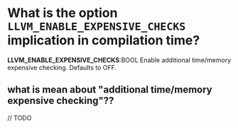 # What is the option `LLVM_ENABLE_EXPENSIVE_CHECKS` implication in compilation time?

**LLVM_ENABLE_EXPENSIVE_CHECKS**:BOOL  Enable additional time/memory expensive checking. Defaults to OFF.





## what is mean about "additional time/memory expensive checking"??

// TODO


